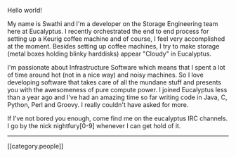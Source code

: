 Hello world! 

My name is Swathi and I'm a developer on the Storage Engineering team here at Eucalyptus. I recently orchestrated the end to end process for setting up a Keurig coffee machine and of course, I feel very accomplished at the moment. Besides setting up coffee machines, I try to make storage (metal boxes holding blinky harddisks) appear "Cloudy" in Eucalyptus. 

I'm passionate about Infrastructure Software which means that I spent a lot of time around hot (not in a nice way) and noisy machines. So I love developing software that takes care of all the mundane stuff and presents you with the awesomeness of pure compute power. I joined Eucalyptus less than a year ago and I've had an amazing time so far writing code in Java, C, Python, Perl and Groovy. I really couldn't have asked for more.  

If I've not bored you enough, come find me on the eucalyptus IRC channels. I go by the nick nightfury[0-9] whenever I can get hold of it.

***
[[category.people]]